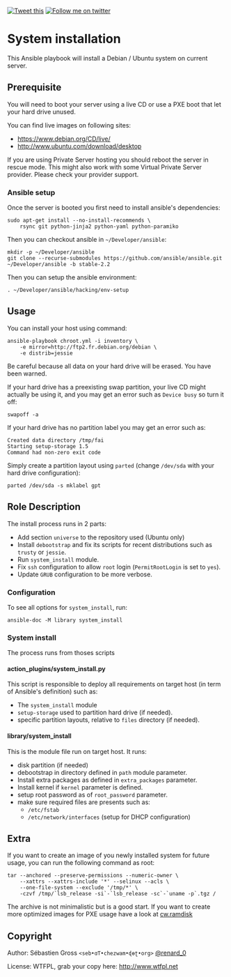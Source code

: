 [![Tweet this](http://img.shields.io/badge/%20-Tweet-00aced.svg)](https://twitter.com/intent/tweet?text=Easy%20install%20of%20@Debian%20and%20@Ubuntu%20on%20servers%20using%20%23ansible&tw_p=tweetbutton&via=renard_0)
[![Follow me on twitter](http://img.shields.io/badge/Twitter-Follow-00aced.svg)](https://twitter.com/intent/follow?region=follow_link&screen_name=renard_0&tw_p=followbutton)


# System installation


This Ansible playbook will install a Debian / Ubuntu system on current
server.

## Prerequisite

You will need to boot your server using a live CD or use a PXE boot that let
your hard drive unused.

You can find live images on following sites:

- https://www.debian.org/CD/live/
- http://www.ubuntu.com/download/desktop

If you are using Private Server hosting you should reboot the server in
rescue mode. This might also work with some Virtual Private Server
provider. Please check your provider support.


### Ansible setup

Once the server is booted you first need to install ansible's dependencies:

	sudo apt-get install --no-install-recommends \
		rsync git python-jinja2 python-yaml python-paramiko	

Then you can checkout ansible in `~/Developer/ansible`:

	mkdir -p ~/Developer/ansible
	git clone --recurse-submodules https://github.com/ansible/ansible.git ~/Developer/ansible -b stable-2.2

Then you can setup the ansible environment:

	. ~/Developer/ansible/hacking/env-setup


## Usage


You can install your host using command:

	ansible-playbook chroot.yml -i inventory \
		-e mirror=http://ftp2.fr.debian.org/debian \
		-e distrib=jessie

Be careful because all data on your hard drive will be erased. You have been
warned.

If your hard drive has a preexisting swap partition, your live CD might actually be using it, and you may get an error such as `Device busy` so turn it off:

	swapoff -a

If your hard drive has no partition label you may get an error such as:

    Created data directory /tmp/fai
    Starting setup-storage 1.5
    Command had non-zero exit code

Simply create a partition layout using `parted` (change `/dev/sda` with your
hard drive configuration):

	parted /dev/sda -s mklabel gpt


## Role Description

The install process runs in 2 parts:

- Add section `universe` to the repository used (Ubuntu only)
- Install `debootstrap` and fix its scripts for recent distributions such as
  `trusty` or `jessie`.
- Run `system_install` module.
- Fix `ssh` configuration to allow `root` login (`PermitRootLogin` is set to `yes`).
- Update `GRUB` configuration to be more verbose.


### Configuration

To see all options for `system_install`, run:

	ansible-doc -M library system_install


### System install

The process runs from thoses scripts

#### action_plugins/system_install.py

This script is responsible to deploy all requirements on target host (in
term of Ansible's definition) such as:

- The `system_install` module
- `setup-storage` used to partition hard drive (if needed).
- specific partition layouts, relative to `files` directory (if needed).

#### library/system_install

This is the module file run on target host. It runs:

- disk partition (if needed)
- debootstrap in directory defined in `path` module parameter.
- Install extra packages as defined in `extra_packages` parameter.
- Install kernel if `kernel` parameter is defined.
- setup root password as of `root_password` parameter.
- make sure required files are presents such as:
  - `/etc/fstab`
  - `/etc/network/interfaces` (setup for DHCP configuration)


## Extra

If you want to create an image of you newly installed system for future
usage, you can run the following command as root:


	tar --anchored --preserve-permissions --numeric-owner \
		--xattrs --xattrs-include '*' --selinux --acls \
		--one-file-system --exclude '/tmp/*' \
		-czvf /tmp/`lsb_release -si`-`lsb_release -sc`-`uname -p`.tgz /

The archive is not minimalistic but is a good start. If you want to create
more optimized images for PXE usage have a look at
[cw.ramdisk](https://github.com/cw-ansible/cw.ramdisk)

## Copyright

Author: Sébastien Gross `<seb•ɑƬ•chezwam•ɖɵʈ•org>` [@renard_0](https://twitter.com/renard_0)

License: WTFPL, grab your copy here: http://www.wtfpl.net
